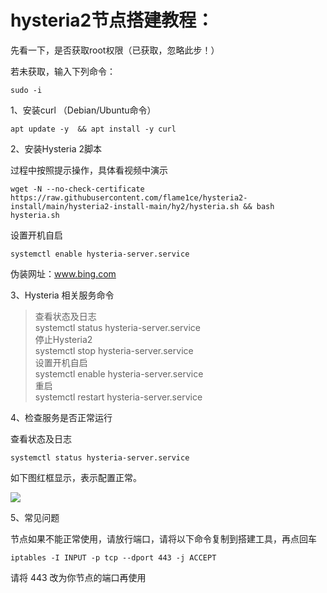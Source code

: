 # hysteria2节点搭建教程：

先看一下，是否获取root权限（已获取，忽略此步！）

若未获取，输入下列命令：

```
sudo -i
```

1、安装curl （Debian/Ubuntu命令）
```
apt update -y  && apt install -y curl 
```
2、安装Hysteria 2脚本

过程中按照提示操作，具体看视频中演示
```
wget -N --no-check-certificate https://raw.githubusercontent.com/flame1ce/hysteria2-install/main/hysteria2-install-main/hy2/hysteria.sh && bash hysteria.sh
``` 

设置开机自启
```
systemctl enable hysteria-server.service  
```

伪装网址：www.bing.com

3、Hysteria 相关服务命令
>查看状态及日志  
systemctl status hysteria-server.service   
>停止Hysteria2  
systemctl stop hysteria-server.service  
>设置开机自启  
systemctl enable hysteria-server.service  
>重启  
systemctl restart hysteria-server.service

4、检查服务是否正常运行

查看状态及日志
```
systemctl status hysteria-server.service
```

如下图红框显示，表示配置正常。

[![](https://blogger.googleusercontent.com/img/a/AVvXsEiodGgiw8MDFVGK02rIHBy4c3nxA2RsFRYCaLHIggD1yULZuBC8X9eOfgyI3QmxnjhFcyu19FCv7GE13LjqlZE6OAejbR52HKjs82xB_crSZmGrthR55i5OgEkho1FZM6_JbDkDzd5S-p4PgzF_vYyXhzj-iUOVYATAtc4OTryGF8UJVk51ft5m3CCzHS8H=w640-h203)](https://blogger.googleusercontent.com/img/a/AVvXsEiodGgiw8MDFVGK02rIHBy4c3nxA2RsFRYCaLHIggD1yULZuBC8X9eOfgyI3QmxnjhFcyu19FCv7GE13LjqlZE6OAejbR52HKjs82xB_crSZmGrthR55i5OgEkho1FZM6_JbDkDzd5S-p4PgzF_vYyXhzj-iUOVYATAtc4OTryGF8UJVk51ft5m3CCzHS8H)

5、常见问题

节点如果不能正常使用，请放行端口，请将以下命令复制到搭建工具，再点回车
```
iptables -I INPUT -p tcp --dport 443 -j ACCEPT
``` 
请将 443 改为你节点的端口再使用
